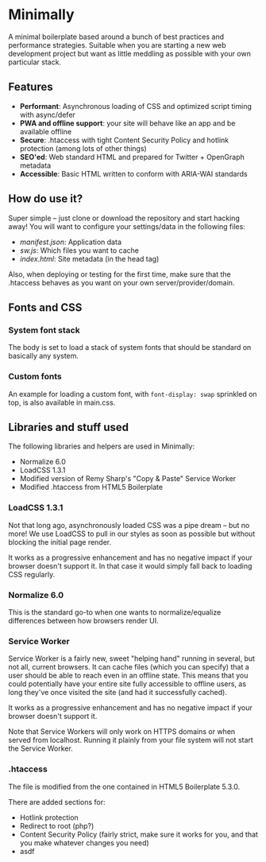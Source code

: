 # Minimally
A minimal boilerplate based around a bunch of best practices and performance strategies. Suitable when you are starting a new web development project but want as little meddling as possible with your own particular stack.

## Features
- **Performant**: Asynchronous loading of CSS and optimized script timing with async/defer
- **PWA and offline support**: your site will behave like an app and be available offline
- **Secure**: .htaccess with tight Content Security Policy and hotlink protection (among lots of other things)
- **SEO'ed**: Web standard HTML and prepared for Twitter + OpenGraph metadata
- **Accessible**: Basic HTML written to conform with ARIA-WAI standards

## How do use it?
Super simple – just clone or download the repository and start hacking away! You will want to configure your settings/data in the following files:
- *manifest.json*: Application data
- *sw.js*: Which files you want to cache
- *index.html*: Site metadata (in the head tag)

Also, when deploying or testing for the first time, make sure that the .htaccess behaves as you want on your own server/provider/domain.

## Fonts and CSS
### System font stack
The body is set to load a stack of system fonts that should be standard on basically any system.

### Custom fonts
An example for loading a custom font, with `font-display: swap` sprinkled on top, is also available in main.css.

## Libraries and stuff used
The following libraries and helpers are used in Minimally:
- Normalize 6.0
- LoadCSS 1.3.1
- Modified version of Remy Sharp's "Copy & Paste" Service Worker
- Modified .htaccess from HTML5 Boilerplate

### LoadCSS 1.3.1
Not that long ago, asynchronously loaded CSS was a pipe dream – but no more! We use LoadCSS to pull in our styles as soon as possible but without blocking the initial page render.

It works as a progressive enhancement and has no negative impact if your browser doesn't support it. In that case it would simply fall back to loading CSS regularly.

### Normalize 6.0
This is the standard go-to when one wants to normalize/equalize differences between how browsers render UI.

### Service Worker
Service Worker is a fairly new, sweet "helping hand" running in several, but not all, current browsers. It can cache files (which you can specify) that a user should be able to reach even in an offline state. This means that you could potentially have your entire site fully accessible to offline users, as long they've once visited the site (and had it successfully cached).

It works as a progressive enhancement and has no negative impact if your browser doesn't support it.

Note that Service Workers will only work on HTTPS domains or when served from localhost. Running it plainly from your file system will not start the Service Worker.

### .htaccess
The file is modified from the one contained in HTML5 Boilerplate 5.3.0.

There are added sections for:
- Hotlink protection
- Redirect to root (php?)
- Content Security Policy (fairly strict, make sure it works for you, and that you make whatever changes you need)
- asdf
